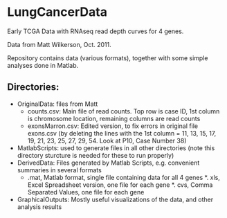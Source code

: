 # LungCancerData
Early TCGA Data with RNAseq read depth curves for 4 genes. 

Data from Matt Wilkerson, Oct. 2011. 

Repository contains data (various formats), together with some simple analyses done in Matlab.

## Directories:
* OriginalData:  files from Matt
  * counts.csv:  Main file of read counts. Top row is case ID, 1st column is chromosome location, remaining columns are read counts
  * exonsMarron.csv:  Edited version, to fix errors in original file exons.csv  (by deleting the lines with the 1st column = 11, 13, 15, 17, 19, 21, 23, 25, 27, 29, 54.  Look at P10, Case Number 38)
* MatlabScripts:  used to generate files in all other directories (note this directory sturcture is needed for these to run properly)
* DerivedData:  Files generated by Matlab Scripts, e.g. convenient summaries in several formats
  * .mat, Matlab format, single file containing data for all 4 genes
  *. xls, Excel Spreadsheet version, one file for each gene
  *. cvs, Comma Separated Values, one file for each gene
* GraphicalOutputs:  Mostly useful visualizations of the data, and other analysis results


